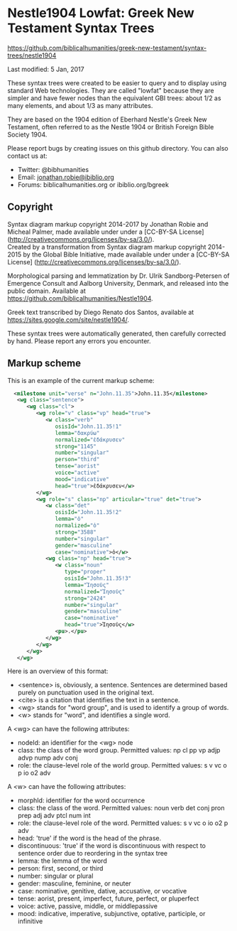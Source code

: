 # Nestle1904 Lowfat: Greek New Testament Syntax Trees

https://github.com/biblicalhumanities/greek-new-testament/syntax-trees/nestle1904

Last modified: 5 Jan, 2017

These syntax trees were created to be easier to query and to display using standard Web technologies. They are called "lowfat" because they are simpler and have fewer nodes than the equivalent GBI trees: about 1/2 as many elements, and about 1/3 as many attributes.

They are based on the 1904 edition of Eberhard Nestle's Greek New
Testament, often referred to as the Nestle 1904 or British Foreign
Bible Society 1904.

Please report bugs by creating issues on this github directory. You can also contact us at:

- Twitter: @bibhumanities
- Email: jonathan.robie@ibiblio.org
- Forums: biblicalhumanities.org or ibiblio.org/bgreek

## Copyright

Syntax diagram markup copyright 2014-2017 by Jonathan Robie and Micheal Palmer,  made available under under a
[CC-BY-SA License] (http://creativecommons.org/licenses/by-sa/3.0/).  
Created by a transformation from Syntax diagram markup copyright 2014-2015 by the Global Bible Initiative, made available under under a
[CC-BY-SA License] (http://creativecommons.org/licenses/by-sa/3.0/).  

Morphological parsing and lemmatization by Dr. Ulrik Sandborg-Petersen
of Emergence Consult and Aalborg University, Denmark, and released
into the public domain. Available at https://github.com/biblicalhumanities/Nestle1904.

Greek text transcribed by Diego Renato dos Santos, available at
https://sites.google.com/site/nestle1904/.

These syntax trees were automatically generated, then carefully corrected by hand.  Please report any errors you encounter.


## Markup scheme

This is an example of the current markup scheme:

```xml
  <milestone unit="verse" n="John.11.35">John.11.35</milestone>
   <wg class="sentence">
      <wg class="cl">
         <wg role="v" class="vp" head="true">
            <w class="verb"
               osisId="John.11.35!1"
               lemma="δακρύω"
               normalized="ἐδάκρυσεν"
               strong="1145"
               number="singular"
               person="third"
               tense="aorist"
               voice="active"
               mood="indicative"
               head="true">ἐδάκρυσεν</w>
         </wg>
         <wg role="s" class="np" articular="true" det="true">
            <w class="det"
               osisId="John.11.35!2"
               lemma="ὁ"
               normalized="ὁ"
               strong="3588"
               number="singular"
               gender="masculine"
               case="nominative">ὁ</w>
            <wg class="np" head="true">
               <w class="noun"
                  type="proper"
                  osisId="John.11.35!3"
                  lemma="Ἰησοῦς"
                  normalized="Ἰησοῦς"
                  strong="2424"
                  number="singular"
                  gender="masculine"
                  case="nominative"
                  head="true">Ἰησοῦς</w>
               <pu>.</pu>
            </wg>
         </wg>
      </wg>
   </wg>
```

Here is an overview of this format:

- &lt;sentence> is, obviously, a sentence. Sentences are determined based purely on punctuation used in the original text.
- &lt;cite> is a citation that identifies the text in a sentence.
- &lt;wg> stands for "word group", and is used to identify a group of words.
- &lt;w> stands for "word", and identifies a single word.

A &lt;wg> can have the following attributes:

- nodeId: an identifier for the &lt;wg> node
- class: the class of the word group. Permitted values: np cl pp vp adjp advp nump adv conj
- role: the clause-level role of the world group. Permitted values: s v vc o p io o2 adv

A &lt;w> can have the following attributes:

- morphId: identifier for the word occurrence
- class: the class of the word. Permitted values: noun verb det conj pron prep adj adv ptcl num int
- role: the clause-level role of the word. Permitted values: s v vc o  io o2 p adv
- head: 'true' if the word is the head of the phrase.
- discontinuous: 'true' if the word is discontinuous with respect to sentence order due to reordering in the syntax tree
- lemma: the lemma of the word
- person: first, second, or third
- number: singular or plural
- gender: masculine, feminine, or neuter
- case: nominative, genitive, dative, accusative, or vocative
- tense: aorist, present, imperfect, future, perfect, or pluperfect
- voice: active, passive, middle, or middlepassive
- mood: indicative, imperative, subjunctive, optative, participle, or infinitive
